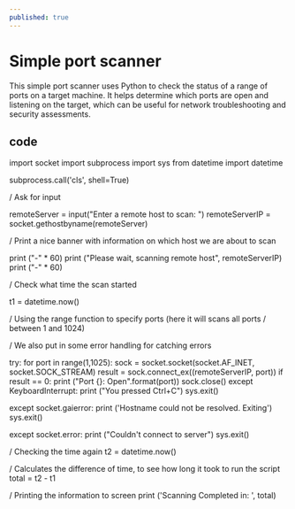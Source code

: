 ```yaml
---
published: true
---
```

#  Simple port scanner 
This simple port scanner uses Python to check the status of a range of ports on a target machine. It helps determine which ports are open and listening on the target, which can be useful for network troubleshooting and security assessments.

## code
import socket
import subprocess
import sys
from datetime import datetime

subprocess.call('cls', shell=True)

/ Ask for input

remoteServer = input("Enter a remote host to scan: ")
remoteServerIP = socket.gethostbyname(remoteServer)

/ Print a nice banner with information on which host we are about to scan

print ("-" * 60)
print ("Please wait, scanning remote host", remoteServerIP)
print ("-" * 60)

/ Check what time the scan started

t1 = datetime.now()

/ Using the range function to specify ports (here it will scans all ports
/ between 1 and 1024)

/ We also put in some error handling for catching errors

try:
    for port in range(1,1025):
        sock = socket.socket(socket.AF_INET, socket.SOCK_STREAM)
        result = sock.connect_ex((remoteServerIP, port))
        if result == 0:
            print ("Port {}: Open".format(port))
        sock.close()
except KeyboardInterrupt:
    print ("You pressed Ctrl+C")
    sys.exit()

except socket.gaierror:
    print ('Hostname could not be resolved. Exiting')
    sys.exit()

except socket.error:
    print ("Couldn't connect to server")
    sys.exit()

/ Checking the time again
t2 = datetime.now()

/ Calculates the difference of time, to see how long it took to run the script
total = t2 - t1

/ Printing the information to screen
print ('Scanning Completed in: ', total)
